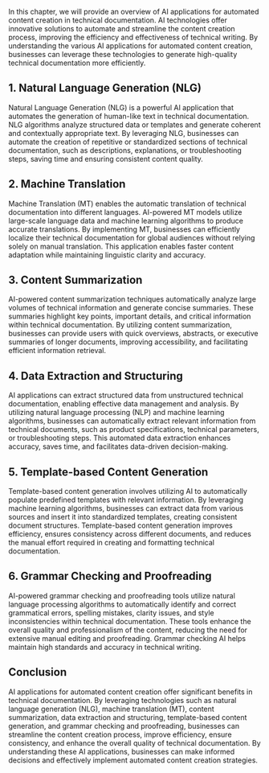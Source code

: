 
In this chapter, we will provide an overview of AI applications for automated content creation in technical documentation. AI technologies offer innovative solutions to automate and streamline the content creation process, improving the efficiency and effectiveness of technical writing. By understanding the various AI applications for automated content creation, businesses can leverage these technologies to generate high-quality technical documentation more efficiently.

**1. Natural Language Generation (NLG)**
----------------------------------------

Natural Language Generation (NLG) is a powerful AI application that automates the generation of human-like text in technical documentation. NLG algorithms analyze structured data or templates and generate coherent and contextually appropriate text. By leveraging NLG, businesses can automate the creation of repetitive or standardized sections of technical documentation, such as descriptions, explanations, or troubleshooting steps, saving time and ensuring consistent content quality.

**2. Machine Translation**
--------------------------

Machine Translation (MT) enables the automatic translation of technical documentation into different languages. AI-powered MT models utilize large-scale language data and machine learning algorithms to produce accurate translations. By implementing MT, businesses can efficiently localize their technical documentation for global audiences without relying solely on manual translation. This application enables faster content adaptation while maintaining linguistic clarity and accuracy.

**3. Content Summarization**
----------------------------

AI-powered content summarization techniques automatically analyze large volumes of technical information and generate concise summaries. These summaries highlight key points, important details, and critical information within technical documentation. By utilizing content summarization, businesses can provide users with quick overviews, abstracts, or executive summaries of longer documents, improving accessibility, and facilitating efficient information retrieval.

**4. Data Extraction and Structuring**
--------------------------------------

AI applications can extract structured data from unstructured technical documentation, enabling effective data management and analysis. By utilizing natural language processing (NLP) and machine learning algorithms, businesses can automatically extract relevant information from technical documents, such as product specifications, technical parameters, or troubleshooting steps. This automated data extraction enhances accuracy, saves time, and facilitates data-driven decision-making.

**5. Template-based Content Generation**
----------------------------------------

Template-based content generation involves utilizing AI to automatically populate predefined templates with relevant information. By leveraging machine learning algorithms, businesses can extract data from various sources and insert it into standardized templates, creating consistent document structures. Template-based content generation improves efficiency, ensures consistency across different documents, and reduces the manual effort required in creating and formatting technical documentation.

**6. Grammar Checking and Proofreading**
----------------------------------------

AI-powered grammar checking and proofreading tools utilize natural language processing algorithms to automatically identify and correct grammatical errors, spelling mistakes, clarity issues, and style inconsistencies within technical documentation. These tools enhance the overall quality and professionalism of the content, reducing the need for extensive manual editing and proofreading. Grammar checking AI helps maintain high standards and accuracy in technical writing.

**Conclusion**
--------------

AI applications for automated content creation offer significant benefits in technical documentation. By leveraging technologies such as natural language generation (NLG), machine translation (MT), content summarization, data extraction and structuring, template-based content generation, and grammar checking and proofreading, businesses can streamline the content creation process, improve efficiency, ensure consistency, and enhance the overall quality of technical documentation. By understanding these AI applications, businesses can make informed decisions and effectively implement automated content creation strategies.
